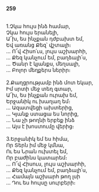 **259**

\
1.Չկա հույս ինձ համար,\
Չկա հույս երանելի,\
Ա՜խ, ես ինչքան դժբախտ եմ,\
Եվ առանց Քեզ՝ վշտալի։\
 ... Ո՜վ Հիսո՛ւս, լույս աշխարհի,\
 ... Քեզ կանչում եմ, բաղձալի՛ս,\
 ... Ծանր է կյանքս, մեղսալի,\
 ... Բոլոր մեղքերս ներիր։\
 \
2.Քաղցրությամբ ինձ մոտ եկար,\
Իմ սրտի մեջ տեղ գտար,\
Ա՜խ, ես ինչքան ուրախ եմ,\
Երջանիկ ու խաղաղ եմ։\
 ... Ազատվեցի ախտերից,\
 ... Կյանք ստացա ես նորից,\
 ... Նա չի թողնի երբեք ինձ\
 ... Այս է խոստումը վերից։\
\
3.Երջանիկ եմ ես հիմա,\
Որ Տերն իմ մեջ կմնա,\
Ու ես Նրան ուխտել եմ,\
Որ բաժինս կատարեմ։\
 ... Ո՜վ Հիսուս, լույս աշխարհի,\
 ... Քեզ կանչում եմ, բաղձալի՛ս,\
 ... Համայն աշխարհ թող լսի\
 ... Դու ես հույսը սուրբերի։
